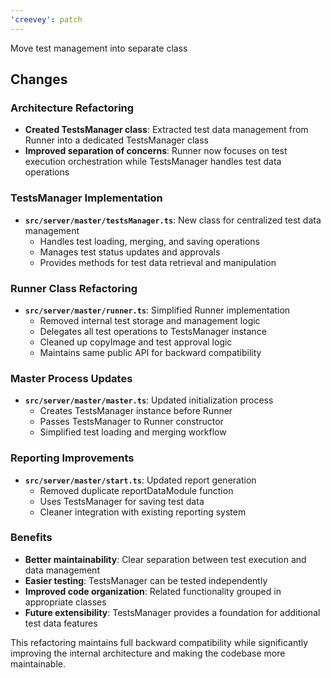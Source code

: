 ```yaml
---
'creevey': patch
---
```


Move test management into separate class

## Changes

### Architecture Refactoring

- **Created TestsManager class**: Extracted test data management from Runner into a dedicated TestsManager class
- **Improved separation of concerns**: Runner now focuses on test execution orchestration while TestsManager handles test data operations

### TestsManager Implementation

- **`src/server/master/testsManager.ts`**: New class for centralized test data management
  - Handles test loading, merging, and saving operations
  - Manages test status updates and approvals
  - Provides methods for test data retrieval and manipulation

### Runner Class Refactoring

- **`src/server/master/runner.ts`**: Simplified Runner implementation
  - Removed internal test storage and management logic
  - Delegates all test operations to TestsManager instance
  - Cleaned up copyImage and test approval logic
  - Maintains same public API for backward compatibility

### Master Process Updates

- **`src/server/master/master.ts`**: Updated initialization process
  - Creates TestsManager instance before Runner
  - Passes TestsManager to Runner constructor
  - Simplified test loading and merging workflow

### Reporting Improvements

- **`src/server/master/start.ts`**: Updated report generation
  - Removed duplicate reportDataModule function
  - Uses TestsManager for saving test data
  - Cleaner integration with existing reporting system

### Benefits

- **Better maintainability**: Clear separation between test execution and data management
- **Easier testing**: TestsManager can be tested independently
- **Improved code organization**: Related functionality grouped in appropriate classes
- **Future extensibility**: TestsManager provides a foundation for additional test data features

This refactoring maintains full backward compatibility while significantly improving the internal architecture and making the codebase more maintainable.
